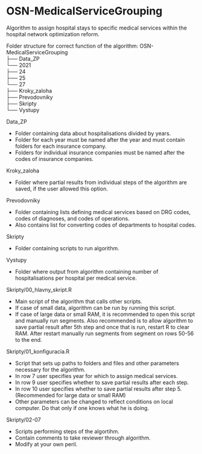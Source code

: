 # OSN-MedicalServiceGrouping
Algorithm to assign hospital stays to specific medical services within the hospital network optimization reform.

Folder structure for correct function of the algorithm:
OSN-MedicalServiceGrouping<br>
	├── Data_ZP<br>
			└── 2021<br>
					├── 24<br>
					├── 25<br>
					└── 27<br>
	├── Kroky_zaloha<br>
	├── Prevodovniky<br>
	├── Skripty<br>
	└── Vystupy<br>
  
Data_ZP
  - Folder containing data about hospitalisations divided by years.
  - Folder for each year must be named after the year and must contain folders for each insurance company.
  - Folders for individual insurance companies must be named after the codes of insurance companies.

Kroky_zaloha
  - Folder where partial results from individual steps of the algorithm are saved, if the user allowed this option.
  
Prevodovniky
  - Folder containing lists defining medical services based on DRG codes, codes of diagnoses, and codes of operations.
  - Also contains list for converting codes of departments to hospital codes.
  
Skripty
  - Folder containing scripts to run algorithm.
  
Vystupy
  - Folder where output from algorithm containing number of hospitalisations per hospital per medical service.
  

Skripty/00_hlavny_skript.R
  - Main script of the algorithm that calls other scripts.
  - If case of small data, algorithm can be run by running this script.
  - If case of large data or small RAM, it is recommended to open this script and manually run segments. Also recommended is to allow algorithm to save partial result after 5th step and once that is run, restart R to clear RAM. After restart manually run segments from segment on rows 50-56 to the end.
  
Skripty/01_konfiguracia.R
  - Script that sets up paths to folders and files and other parameters necessary for the algorithm.
  - In row 7 user specifies year for which to assign medical services.
  - In row 9 user specifies whether to save partial results after each step.
  - In row 10 user specifies whether to save partial results after step 5. (Recommended for large data or small RAM)
  - Other parameters can be changed to reflect conditions on local computer. Do that only if one knows what he is doing.
  
Skripty/02-07
  - Scripts performing steps of the algortihm.
  - Contain comments to take reviewer through algorithm.
  - Modify at your own peril.
